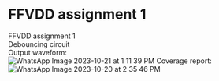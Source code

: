 # FFVDD assignment 1
FFVDD assignment 1\
Debouncing circuit\
Output waveform:\
![WhatsApp Image 2023-10-21 at 1 11 39 PM](https://github.com/venkatraghavv/ffvdd_a1/assets/121925910/adf81150-9d6b-427a-abdc-7f37802dcda4)
Coverage report:\
![WhatsApp Image 2023-10-20 at 2 35 46 PM](https://github.com/venkatraghavv/ffvdd_a1/assets/121925910/8b8b868d-f419-4371-8317-d61722a8f2ba)
